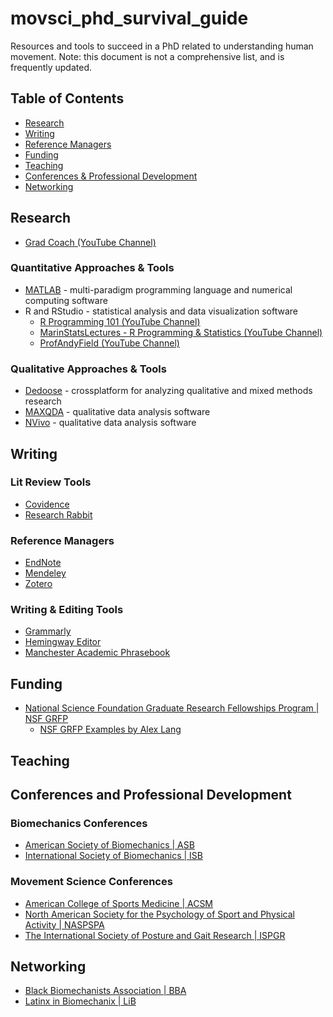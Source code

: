 # movsci_phd_survival_guide
Resources and tools to succeed in a PhD related to understanding human movement. Note: this document is not a comprehensive list, and is frequently updated. 

## Table of Contents
- [Research](#research)
- [Writing](#writing)
- [Reference Managers](#reference-managers)
- [Funding](#funding)
- [Teaching](#teaching)
- [Conferences & Professional Development](#conferences-and-professional-development)
- [Networking](#networking)

## Research
- [Grad Coach (YouTube Channel)](https://www.youtube.com/@GradCoach/featured)
### Quantitative Approaches & Tools
- [MATLAB](https://www.mathworks.com/products/matlab.html) - multi-paradigm programming language and numerical computing software
- R and RStudio - statistical analysis and data visualization software
  - [R Programming 101 (YouTube Channel)](https://www.youtube.com/@RProgramming101)
  - [MarinStatsLectures - R Programming & Statistics (YouTube Channel)](https://www.youtube.com/@marinstatlectures)
  - [ProfAndyField (YouTube Channel)](https://www.youtube.com/@ProfAndyField)
### Qualitative Approaches & Tools
- [Dedoose](https://www.dedoose.com/) - crossplatform for analyzing qualitative and mixed methods research
- [MAXQDA](https://www.maxqda.com/) - qualitative data analysis software
- [NVivo](https://lumivero.com/products/nvivo/) - qualitative data analysis software
## Writing
### Lit Review Tools
- [Covidence](https://www.covidence.org/)
- [Research Rabbit](https://www.researchrabbit.ai/)
### Reference Managers
- [EndNote](https://endnote.com/)
- [Mendeley](https://www.mendeley.com/)
- [Zotero](https://www.zotero.org/)
### Writing & Editing Tools
- [Grammarly](https://www.grammarly.com/)
- [Hemingway Editor](https://hemingwayapp.com/)
- [Manchester Academic Phrasebook](https://www.phrasebank.manchester.ac.uk/)
## Funding
- [National Science Foundation Graduate Research Fellowships Program | NSF GRFP](https://www.nsfgrfp.org/)
  - [NSF GRFP Examples by Alex Lang](https://docs.google.com/spreadsheets/d/1xoezGhbtcpg3BvNdag2F5dTQM-Xl2EELUgAfG1eUg0s/edit?gid=0#gid=0)
## Teaching
## Conferences and Professional Development
### Biomechanics Conferences
- [American Society of Biomechanics | ASB](https://asbweb.org/)
- [International Society of Biomechanics | ISB](https://www.isbweb.org/)
### Movement Science Conferences
- [American College of Sports Medicine | ACSM](https://www.acsm.org/annual-meeting/annual-home)
- [North American Society for the Psychology of Sport and Physical Activity | NASPSPA](https://www.naspspa.com/about-naspspa/)
- [The International Society of Posture and Gait Research | ISPGR](https://ispgr.org/)
## Networking
- [Black Biomechanists Association | BBA](https://bba.membershiptoolkit.com/)
- [Latinx in Biomechanix | LiB](https://linktr.ee/latinxbiomech)
